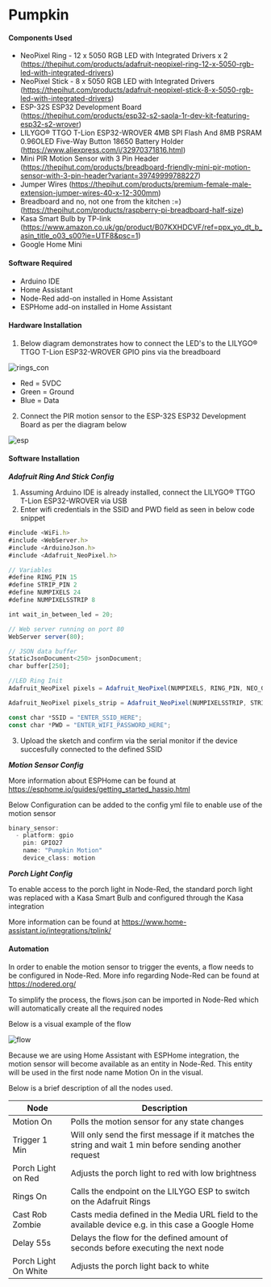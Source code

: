 # Pumpkin


#### Components Used ####
*	NeoPixel Ring - 12 x 5050 RGB LED with Integrated Drivers x 2 (https://thepihut.com/products/adafruit-neopixel-ring-12-x-5050-rgb-led-with-integrated-drivers)
*	NeoPixel Stick - 8 x 5050 RGB LED with Integrated Drivers (https://thepihut.com/products/adafruit-neopixel-stick-8-x-5050-rgb-led-with-integrated-drivers)
*	ESP-32S ESP32 Development Board (https://thepihut.com/products/esp32-s2-saola-1r-dev-kit-featuring-esp32-s2-wrover)
*	LILYGO® TTGO T-Lion ESP32-WROVER 4MB SPI Flash And 8MB PSRAM 0.96OLED Five-Way Button 18650 Battery Holder (https://www.aliexpress.com/i/32970371816.html)
* 	Mini PIR Motion Sensor with 3 Pin Header (https://thepihut.com/products/breadboard-friendly-mini-pir-motion-sensor-with-3-pin-header?variant=39749999788227)
*	Jumper Wires (https://thepihut.com/products/premium-female-male-extension-jumper-wires-40-x-12-300mm)
*	Breadboard and no, not one from the kitchen :=) (https://thepihut.com/products/raspberry-pi-breadboard-half-size)
*	Kasa Smart Bulb by TP-link (https://www.amazon.co.uk/gp/product/B07KXHDCVF/ref=ppx_yo_dt_b_asin_title_o03_s00?ie=UTF8&psc=1)
*	Google Home Mini


#### Software Required ####
*	Arduino IDE 
*	Home Assistant 
*	Node-Red add-on installed in Home Assistant
*	ESPHome add-on installed in Home Assistant

#### Hardware Installation ####

1.	 Below diagram demonstrates how to connect the LED's to the LILYGO® TTGO T-Lion ESP32-WROVER GPIO pins via the breadboard

![rings_con](https://user-images.githubusercontent.com/18738275/139256348-9b839687-4a4a-446c-91fb-d2a77f8a1234.jpg)

*	Red = 5VDC
*	Green = Ground
*	Blue = Data


2.	 Connect the PIR motion sensor to the ESP-32S ESP32 Development Board as per the diagram below

![esp](https://user-images.githubusercontent.com/18738275/139305163-d7ccd194-0453-413f-b879-ce4612f592e3.png)

	
#### Software Installation ####

***Adafruit Ring And Stick Config***

1.	Assuming Arduino IDE is already installed, connect the LILYGO® TTGO T-Lion ESP32-WROVER via USB
2.	Enter wifi credentials in the SSID and PWD field as seen in below code snippet

```js
#include <WiFi.h>
#include <WebServer.h>
#include <ArduinoJson.h>
#include <Adafruit_NeoPixel.h>

// Variables
#define RING_PIN 15
#define STRIP_PIN 2
#define NUMPIXELS 24
#define NUMPIXELSSTRIP 8

int wait_in_between_led = 20;

// Web server running on port 80
WebServer server(80);

// JSON data buffer
StaticJsonDocument<250> jsonDocument;
char buffer[250];

//LED Ring Init
Adafruit_NeoPixel pixels = Adafruit_NeoPixel(NUMPIXELS, RING_PIN, NEO_GRB + NEO_KHZ800);

Adafruit_NeoPixel pixels_strip = Adafruit_NeoPixel(NUMPIXELSSTRIP, STRIP_PIN, NEO_GRB + NEO_KHZ800);

const char *SSID = "ENTER_SSID_HERE";
const char *PWD = "ENTER_WIFI_PASSWORD_HERE";
```

3.	Upload the sketch and confirm via the serial monitor if the device succesfully connected to the defined SSID
	
***Motion Sensor Config***

More information about ESPHome can be found at https://esphome.io/guides/getting_started_hassio.html

Below Configuration can be added to the config yml file to enable use of the motion sensor

```js
binary_sensor:
  - platform: gpio
    pin: GPIO27
    name: "Pumpkin Motion"
    device_class: motion
```

***Porch Light Config***

To enable access to the porch light in Node-Red, the standard porch light was replaced with a Kasa Smart Bulb and configured through the Kasa integration

More information can be found at https://www.home-assistant.io/integrations/tplink/

#### Automation ####

In order to enable the motion sensor to trigger the events, a flow needs to be configured in Node-Red. 
More info regarding Node-Red can be found at https://nodered.org/

To simplify the process, the flows.json can be imported in Node-Red which will automatically create all the required nodes

Below is a visual example of the flow

![flow](https://user-images.githubusercontent.com/18738275/139308031-9d19dc17-3cef-4fa1-89f6-7b2722da2537.JPG)

Because we are using Home Assistant with ESPHome integration, the motion sensor will become available as an entity in Node-Red. 
This entity will be used in the first node name Motion On in the visual.

Below is a brief description of all the nodes used.

| Node  | Description |
| ------------- | ------------- |
| Motion On | Polls the motion sensor for any state changes  |
| Trigger 1 Min  | Will only send the first message if it matches the string and wait 1 min before sending another request |
| Porch Light on Red | Adjusts the porch light to red with low brightness |
| Rings On | Calls the endpoint on the LILYGO ESP to switch on the Adafruit Rings |
| Cast Rob Zombie | Casts media defined in the Media URL field to the available device e.g. in this case a Google Home |
| Delay 55s | Delays the flow for the defined amount of seconds before executing the next node |
| Porch Light On White | Adjusts the porch light back to white |

